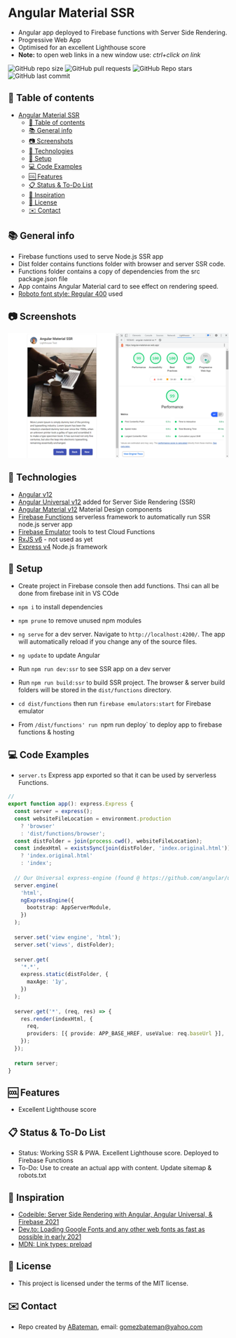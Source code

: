 # Angular Material SSR

* Angular app deployed to Firebase functions with Server Side Rendering.
* Progressive Web App
* Optimised for an excellent Lighthouse score
* **Note:** to open web links in a new window use: _ctrl+click on link_

![GitHub repo size](https://img.shields.io/github/repo-size/AndrewJBateman/angular-material-ssr?style=plastic)
![GitHub pull requests](https://img.shields.io/github/issues-pr/AndrewJBateman/angular-material-ssr?style=plastic)
![GitHub Repo stars](https://img.shields.io/github/stars/AndrewJBateman/angular-material-ssr?style=plastic)
![GitHub last commit](https://img.shields.io/github/last-commit/AndrewJBateman/angular-material-ssr?style=plastic)

## :page_facing_up: Table of contents

* [Angular Material SSR](#angular-material-ssr)
  * [:page_facing_up: Table of contents](#page_facing_up-table-of-contents)
  * [:books: General info](#books-general-info)
  * [:camera: Screenshots](#camera-screenshots)
  * [:signal_strength: Technologies](#signal_strength-technologies)
  * [:floppy_disk: Setup](#floppy_disk-setup)
  * [:computer: Code Examples](#computer-code-examples)
  * [:cool: Features](#cool-features)
  * [:clipboard: Status & To-Do List](#clipboard-status--to-do-list)
  * [:clap: Inspiration](#clap-inspiration)
  * [:file_folder: License](#file_folder-license)
  * [:envelope: Contact](#envelope-contact)

## :books: General info

* Firebase functions used to serve Node.js SSR app
* Dist folder contains functions folder with browser and server SSR code.
* Functions folder contains a copy of dependencies from the src package.json file
* App contains Angular Material card to see effect on rendering speed.
* [Roboto font style: Regular 400](https://fonts.google.com/specimen/Roboto) used

## :camera: Screenshots

![Frontend screenshot](./img/home.png)

## :signal_strength: Technologies

* [Angular v12](https://angular.io/)
* [Angular Universal v12](https://angular.io/guide/universal) added for Server Side Rendering (SSR)
* [Angular Material v12](https://material.angular.io/) Material Design components
* [Firebase Functions](https://firebase.google.com/docs/functions) serverless framework to automatically run SSR node.js server app
* [Firebase Emulator](https://firebase.google.com/docs/emulator-suite) tools to test Cloud Functions
* [RxJS v6](http://reactivex.io/) - not used as yet
* [Express v4](https://www.npmjs.com/package/express) Node.js framework

## :floppy_disk: Setup

* Create project in Firebase console then add functions. Thsi can all be done from firebase init in VS COde
* `npm i` to install dependencies
* `npm prune` to remove unused npm modules
* `ng serve` for a dev server. Navigate to `http://localhost:4200/`. The app will automatically reload if you change any of the source files.
* `ng update` to update Angular

* Run `npm run dev:ssr` to see SSR app on a dev server
* Run `npm run build:ssr` to build SSR project. The browser & server build folders will be stored in the `dist/functions` directory.
* `cd dist/functions` then run `firebase emulators:start` for Firebase emulator
* From `/dist/functions' run `npm run deploy` to deploy app to firebase functions & hosting

## :computer: Code Examples

* `server.ts` Express app exported so that it can be used by serverless Functions.

```typescript
//
export function app(): express.Express {
  const server = express();
  const websiteFileLocation = environment.production
    ? 'browser'
    : 'dist/functions/browser';
  const distFolder = join(process.cwd(), websiteFileLocation);
  const indexHtml = existsSync(join(distFolder, 'index.original.html'))
    ? 'index.original.html'
    : 'index';

  // Our Universal express-engine (found @ https://github.com/angular/universal/tree/master/modules/express-engine)
  server.engine(
    'html',
    ngExpressEngine({
      bootstrap: AppServerModule,
    })
  );

  server.set('view engine', 'html');
  server.set('views', distFolder);

  server.get(
    '*.*',
    express.static(distFolder, {
      maxAge: '1y',
    })
  );

  server.get('*', (req, res) => {
    res.render(indexHtml, {
      req,
      providers: [{ provide: APP_BASE_HREF, useValue: req.baseUrl }],
    });
  });

  return server;
}
```

## :cool: Features

* Excellent Lighthouse score

## :clipboard: Status & To-Do List

* Status: Working SSR & PWA. Excellent Lighthouse score. Deployed to Firebase Functions
* To-Do: Use to create an actual app with content. Update sitemap & robots.txt

## :clap: Inspiration

* [Codeible: Server Side Rendering with Angular, Angular Universal, & Firebase 2021](https://www.youtube.com/watch?v=k7pLxaKkHYs)
* [Dev.to: Loading Google Fonts and any other web fonts as fast as possible in early 2021](https://dev.to/masakudamatsu/loading-google-fonts-and-any-other-web-fonts-as-fast-as-possible-in-early-2021-4f5o)
* [MDN: Link types: preload](https://developer.mozilla.org/en-US/docs/Web/HTML/Link_types/preload#Cross-origin_fetches)

## :file_folder: License

* This project is licensed under the terms of the MIT license.

## :envelope: Contact

* Repo created by [ABateman](https://github.com/AndrewJBateman), email: gomezbateman@yahoo.com
